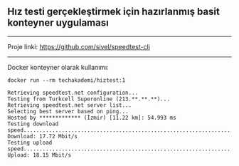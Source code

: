 ## Hız testi gerçekleştirmek için hazırlanmış basit konteyner uygulaması

___
Proje linki:
https://github.com/sivel/speedtest-cli
___

Docker konteyner olarak kullanımı:

```
docker run --rm techakademi/hiztest:1
```

```
Retrieving speedtest.net configuration...
Testing from Turkcell Superonline (213.**.**.**)...
Retrieving speedtest.net server list...
Selecting best server based on ping...
Hosted by ************* (İzmir) [11.22 km]: 54.993 ms
Testing download speed..................................................................
Download: 17.72 Mbit/s
Testing upload speed....................................................................
Upload: 18.15 Mbit/s
```


